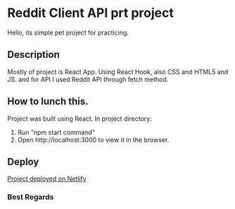 # Reddit Client API prt project

Hello, its simple pet project for practicing.

## Description

Mostly of project is React App. Using React Hook, also CSS and HTML5 and JS. and for API I used Reddit API through fetch method.

## How to lunch this.

Project was built using React. In project directory:

1. Run "npm start command"
2. Open http://localhost:3000 to view it in the browser.

## Deploy

[Project deployed on Netlify](https://www.google.com)

### Best Regards

